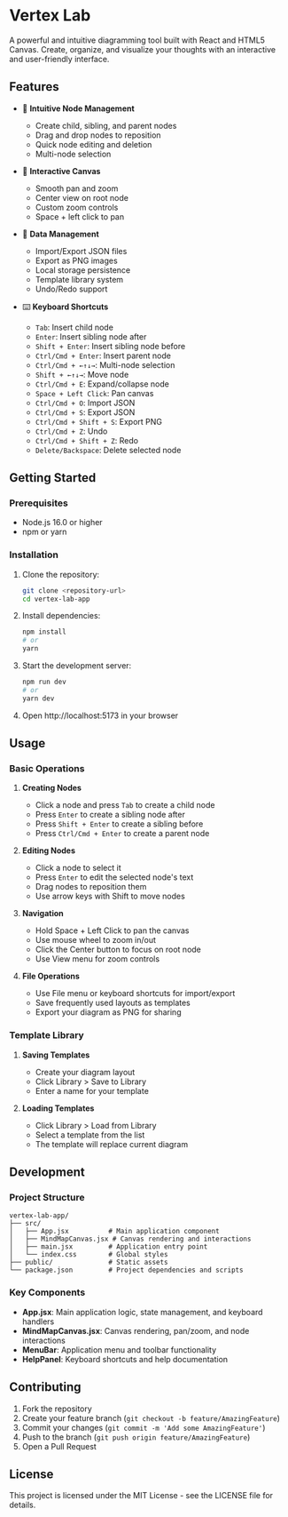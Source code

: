 # Vertex Lab
 
A powerful and intuitive diagramming tool built with React and HTML5 Canvas. Create, organize, and visualize your thoughts with an interactive and user-friendly interface.

## Features

- 🎯 **Intuitive Node Management**
  - Create child, sibling, and parent nodes
  - Drag and drop nodes to reposition
  - Quick node editing and deletion
  - Multi-node selection

- 🎨 **Interactive Canvas**
  - Smooth pan and zoom
  - Center view on root node
  - Custom zoom controls
  - Space + left click to pan

- 💾 **Data Management**
  - Import/Export JSON files
  - Export as PNG images
  - Local storage persistence
  - Template library system
  - Undo/Redo support

- ⌨️ **Keyboard Shortcuts**
  - `Tab`: Insert child node
  - `Enter`: Insert sibling node after
  - `Shift + Enter`: Insert sibling node before
  - `Ctrl/Cmd + Enter`: Insert parent node
  - `Ctrl/Cmd + ←↑↓→`: Multi-node selection
  - `Shift + ←↑↓→`: Move node
  - `Ctrl/Cmd + E`: Expand/collapse node
  - `Space + Left Click`: Pan canvas
  - `Ctrl/Cmd + O`: Import JSON
  - `Ctrl/Cmd + S`: Export JSON
  - `Ctrl/Cmd + Shift + S`: Export PNG
  - `Ctrl/Cmd + Z`: Undo
  - `Ctrl/Cmd + Shift + Z`: Redo
  - `Delete/Backspace`: Delete selected node

## Getting Started

### Prerequisites

- Node.js 16.0 or higher
- npm or yarn

### Installation

1. Clone the repository:
   ```bash
   git clone <repository-url>
   cd vertex-lab-app
   ```

2. Install dependencies:
   ```bash
   npm install
   # or
   yarn
   ```

3. Start the development server:
   ```bash
   npm run dev
   # or
   yarn dev
   ```

4. Open http://localhost:5173 in your browser

## Usage

### Basic Operations

1. **Creating Nodes**
   - Click a node and press `Tab` to create a child node
   - Press `Enter` to create a sibling node after
   - Press `Shift + Enter` to create a sibling before
   - Press `Ctrl/Cmd + Enter` to create a parent node

2. **Editing Nodes**
   - Click a node to select it
   - Press `Enter` to edit the selected node's text
   - Drag nodes to reposition them
   - Use arrow keys with Shift to move nodes

3. **Navigation**
   - Hold Space + Left Click to pan the canvas
   - Use mouse wheel to zoom in/out
   - Click the Center button to focus on root node
   - Use View menu for zoom controls

4. **File Operations**
   - Use File menu or keyboard shortcuts for import/export
   - Save frequently used layouts as templates
   - Export your diagram as PNG for sharing

### Template Library

1. **Saving Templates**
   - Create your diagram layout
   - Click Library > Save to Library
   - Enter a name for your template

2. **Loading Templates**
   - Click Library > Load from Library
   - Select a template from the list
   - The template will replace current diagram

## Development

### Project Structure

```
vertex-lab-app/
├── src/
│   ├── App.jsx          # Main application component
│   ├── MindMapCanvas.jsx # Canvas rendering and interactions
│   ├── main.jsx         # Application entry point
│   └── index.css        # Global styles
├── public/              # Static assets
└── package.json         # Project dependencies and scripts
```

### Key Components

- **App.jsx**: Main application logic, state management, and keyboard handlers
- **MindMapCanvas.jsx**: Canvas rendering, pan/zoom, and node interactions
- **MenuBar**: Application menu and toolbar functionality
- **HelpPanel**: Keyboard shortcuts and help documentation

## Contributing

1. Fork the repository
2. Create your feature branch (`git checkout -b feature/AmazingFeature`)
3. Commit your changes (`git commit -m 'Add some AmazingFeature'`)
4. Push to the branch (`git push origin feature/AmazingFeature`)
5. Open a Pull Request

## License

This project is licensed under the MIT License - see the LICENSE file for details.
